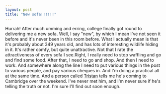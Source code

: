 ```yaml
---
layout: post
title: "New sofa!!!!!!"
---
```

Hurrah! After much umming and erring, college finally got round to delivering
me a new sofa. Well, I say "new", by which I mean I've not seen it before and
it's never been in this room before. What I actually mean is that it's
probably about 349 years old, and has lots of interesting wildlife hiding in
it. It's rather comfy, but quite unattractive. Not that I rate the
attractiveness of every sofa I see.Right, I really need to stop waffling and
go and find some food. After that, I need to go and shop. And then I need to
work. And somewhere along the line I need to put various things in the post to
various people, and pay various cheques in. And I'm doing a practical all at
the same time. And a person called [Tristan][1] tells me he's coming to
Cambridge over the weekend. I've never met him, and I'm never sure if he's
telling the truth or not. I'm sure I'll find out soon enough.

   [1]: http://www.lastembrace.net/
